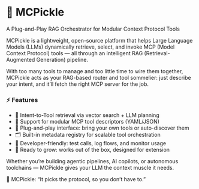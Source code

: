 # 🥒 MCPickle
A Plug-and-Play RAG Orchestrator for Modular Context Protocol Tools

MCPickle is a lightweight, open-source platform that helps Large Language Models (LLMs) dynamically retrieve, select, and invoke MCP (Model Context Protocol) tools — all through an intelligent RAG (Retrieval-Augmented Generation) pipeline.

With too many tools to manage and too little time to wire them together, MCPickle acts as your RAG-based router and tool sommelier: just describe your intent, and it’ll fetch the right MCP server for the job.

### ⚡ Features
- 🧠 Intent-to-Tool retrieval via vector search + LLM planning
- 🧩 Support for modular MCP tool descriptors (YAML/JSON)
- 🔌 Plug-and-play interface: bring your own tools or auto-discover them
- 🗂️ Built-in metadata registry for scalable tool orchestration
- 🧪 Developer-friendly: test calls, log flows, and monitor usage
- 🌱 Ready to grow: works out of the box, designed for extension

Whether you’re building agentic pipelines, AI copilots, or autonomous toolchains — MCPickle gives your LLM the context muscle it needs.

🥒 MCPickle: “It picks the protocol, so you don’t have to.”
